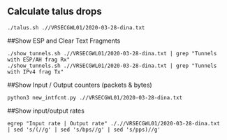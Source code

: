 ## Calculate talus drops
	
	./talus.sh .//VRSECGWL01/2020-03-28-dina.txt 

##Show ESP and Clear Text Fragments
 	
	./show_tunnels.sh .//VRSECGWL01/2020-03-28-dina.txt | grep "Tunnels with ESP/AH frag Rx"
 	./show_tunnels.sh .//VRSECGWL01/2020-03-28-dina.txt | grep "Tunnels with IPv4 frag Tx"

##Show Input / Output counters (packets & bytes)
	
	python3 new_intfcnt.py .//VRSECGWL01/2020-03-28-dina.txt 

##Show input/output rates
	
	egrep "Input rate | Output rate" ././/VRSECGWL01/2020-03-28-dina.txt  | sed 's/(//g' | sed 's/bps//g' | sed 's/pps)//g'
